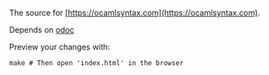 The source for [https://ocamlsyntax.com](https://ocamlsyntax.com).

Depends on [odoc](https://github.com/ocaml/odoc)

Preview your changes with:

    make # Then open 'index.html' in the browser
